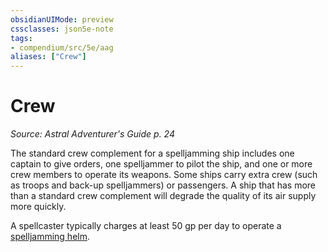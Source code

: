 ```yaml
---
obsidianUIMode: preview
cssclasses: json5e-note
tags:
- compendium/src/5e/aag
aliases: ["Crew"]
---
```

# Crew
*Source: Astral Adventurer's Guide p. 24* 

The standard crew complement for a spelljamming ship includes one captain to give orders, one spelljammer to pilot the ship, and one or more crew members to operate its weapons. Some ships carry extra crew (such as troops and back-up spelljammers) or passengers. A ship that has more than a standard crew complement will degrade the quality of its air supply more quickly.

A spellcaster typically charges at least 50 gp per day to operate a [spelljamming helm](/3-Mechanics/CLI/items/spelljamming-helm-aag.md).